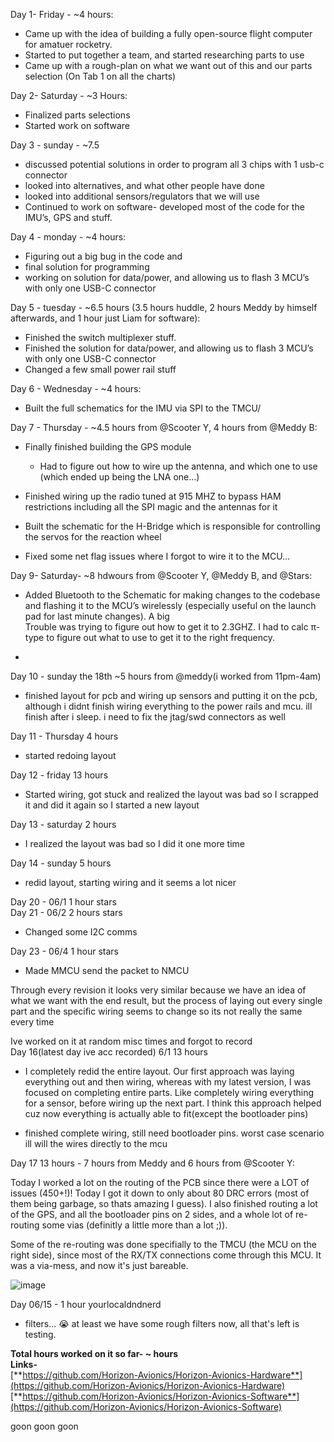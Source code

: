 Day 1- Friday - ~4 hours:

- Came up with the idea of building a fully open-source flight computer for amatuer rocketry.  
- Started to put together a team, and started researching parts to use  
- Came up with a rough-plan on what we want out of this and our parts selection (On Tab 1 on all the charts)

Day 2- Saturday - ~3 Hours:

- Finalized parts selections  
- Started work on software

Day 3 - sunday - ~7.5

- discussed potential solutions in order to program all 3 chips with 1 usb-c connector  
- looked into alternatives, and what other people have done  
- looked into additional sensors/regulators that we will use  
- Continued to work on software- developed most of the code for the IMU’s, GPS and stuff.

Day 4 - monday - ~4 hours:

- Figuring out a big bug in the code and  
- final solution for programming   
- working on solution for data/power, and allowing us to flash 3 MCU’s with only one USB-C connector

Day 5 - tuesday - ~6.5 hours (3.5 hours huddle, 2 hours Meddy by himself afterwards, and 1 hour just Liam for software):

- Finished the switch multiplexer stuff.  
- Finished the solution for data/power, and allowing us to flash 3 MCU’s with only one USB-C connector  
- Changed a few small power rail stuff

Day 6 - Wednesday - ~4 hours:

- Built the full schematics for the IMU via SPI to the TMCU/

Day 7 - Thursday - ~4.5 hours from @Scooter Y, 4 hours from @Meddy B:

- Finally finished building the GPS module  
  - Had to figure out how to wire up the antenna, and which one to use (which ended up being the LNA one…)  
- Finished wiring up the radio tuned at 915 MHZ to bypass HAM restrictions including all the SPI magic and the antennas for it  
- Built the schematic for the H-Bridge which is responsible for controlling the servos for the reaction wheel  

- Fixed some net flag issues where I forgot to wire it to the MCU…

Day 9- Saturday- ~8 hdwours from @Scooter Y, @Meddy B, and @Stars:

- Added Bluetooth to the Schematic for making changes to the codebase and flashing it to the MCU’s wirelessly (especially useful on the launch pad for last minute changes). A big   
  Trouble was trying to figure out how to get it to 2.3GHZ. I had to calc π-type to figure out what to use to get it to the right frequency.  



- 

Day 10 - sunday the 18th ~5 hours from @meddy(i worked from 11pm-4am)

- finished layout for pcb and wiring up sensors and putting it on the pcb, although i didnt finish wiring everything to the power rails and mcu. ill finish after i sleep. i need to fix the jtag/swd connectors as well

Day 11 - Thursday 4 hours

- started redoing layout

Day 12 - friday 13 hours

- Started wiring, got stuck and realized the layout was bad so I scrapped it and did it again so I started a new layout

Day 13 - saturday 2 hours

- I realized the layout was bad so I did it one more time

Day 14 - sunday 5 hours

- redid layout, starting wiring and it seems a lot nicer

Day 20 - 06/1  1 hour stars  
Day 21 - 06/2 2 hours stars

- Changed some I2C comms

Day 23 - 06/4 1 hour stars

- Made MMCU send the packet to NMCU

Through every revision it looks very similar because we have an idea of what we want with the end result, but the process of laying out every single part and the specific wiring seems to change so its not really the same every time

Ive worked on it at random misc times and forgot to record  
Day 16(latest day ive acc recorded) 6/1 13 hours

- I completely redid the entire layout. Our first approach was laying everything out and then wiring, whereas with my latest version, I was focused on completing entire parts. Like completely wiring everything for a sensor, before wiring up the next part. I think this approach helped cuz now everything is actually able to fit(except the bootloader pins)  

- finished complete wiring, still need bootloader pins. worst case scenario ill will the wires directly to the mcu  



Day 17 13 hours - 7 hours from Meddy and 6 hours from @Scooter Y:

Today I worked a lot on the routing of the PCB since there were a LOT of issues (450+!)! Today I got it down to only about 80 DRC errors (most of them being garbage, so thats amazing I guess). I also finished routing a lot of the GPS, and all the bootloader pins on 2 sides, and a whole lot of re-routing some vias (definitly a little more than a lot ;)).

Some of the re-routing was done specifially to the TMCU (the MCU on the right side), since most of the RX/TX connections come through this MCU. It was a via-mess, and now it's just bareable.

![image](https://github.com/user-attachments/assets/f70af8d4-baa2-4753-b9be-16f1019343c4)

Day 06/15 - 1 hour yourlocaldndnerd

- filters... :sob: at least we have some rough filters now, all that's left is testing.


**Total hours worked on it so far- \~ hours**  
**Links-**   
[**https://github.com/Horizon-Avionics/Horizon-Avionics-Hardware**](https://github.com/Horizon-Avionics/Horizon-Avionics-Hardware)  
[**https://github.com/Horizon-Avionics/Horizon-Avionics-Software**](https://github.com/Horizon-Avionics/Horizon-Avionics-Software)



goon goon goon

